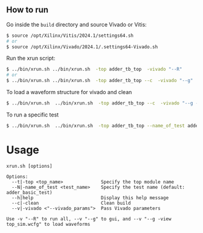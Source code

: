 ## How to run
Go inside the `build` directory and source Vivado or Vitis:
```bash
$ source /opt/Xilinx/Vitis/2024.1/settings64.sh 
# or
$ source /opt/Xilinx/Vivado/2024.1/.settings64-Vivado.sh 
```

Run the xrun script:
```bash
$ ../bin/xrun.sh ../bin/xrun.sh  -top adder_tb_top  -vivado "--R"
# or
$ ../bin/xrun.sh ../bin/xrun.sh  -top adder_tb_top --c  -vivado "--g"
```

To load a waveform structure for vivado and clean
```bash
$ ../bin/xrun.sh  ../bin/xrun.sh  -top adder_tb_top --c  -vivado "--g -view adder_tb_top_sim.wcfg"
```

To run a specific test
```bash
$ ../bin/xrun.sh  ../bin/xrun.sh  -top adder_tb_top --name_of_test adder_basic_test --c  -v "--g -view adder_tb_top_sim.wcfg"
```


# Usage
```
xrun.sh [options]

Options:
  --t|-top <top_name>              Specify the top module name
  --N|-name_of_test <test_name>    Specify the test name (default: adder_basic_test)
  --h|help                         Display this help message
  --c|-clean                       Clean build
  --v|-vivado <"--vivado_params">  Pass Vivado parameters

Use -v "--R" to run all, --v "--g" to gui, and --v "--g -view top_sim.wcfg" to load waveforms
```

